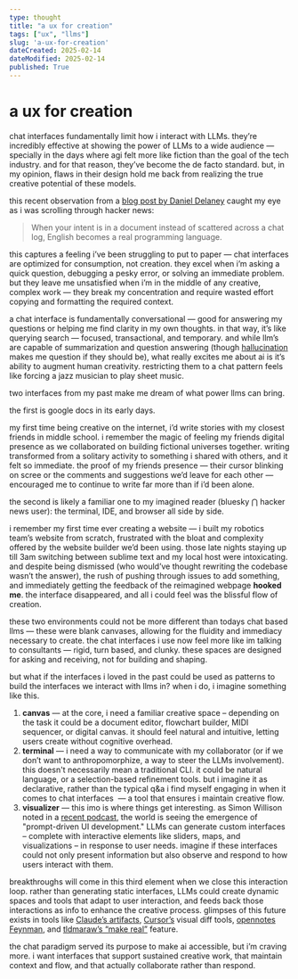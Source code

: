 ```yaml
---
type: thought
title: "a ux for creation"
tags: ["ux", "llms"]
slug: 'a-ux-for-creation'
dateCreated: 2025-02-14
dateModified: 2025-02-14
published: True               
---
```


# a ux for creation
chat interfaces fundamentally limit how i interact with LLMs. they’re incredibly effective at showing the power of LLMs to a wide audience — specially in the days where agi felt more like fiction than the goal of the tech industry. and for that reason, they’ve become the de facto standard. but, in my opinion, flaws in their design hold me back from realizing the true creative potential of these models.

this recent observation from a [blog post by Daniel Delaney](https://danieldelaney.net/chat/) caught my eye as i was scrolling through hacker news:

> When your intent is in a document instead of scattered across a chat log, English becomes a real programming language.

this captures a feeling i’ve been struggling to put to paper — chat interfaces are optimized for consumption, not creation. they excel when i’m asking a quick question, debugging a pesky error, or solving an immediate problem. but they leave me unsatisfied when i’m in the middle of any creative, complex work — they break my concentration and require wasted effort copying and formatting the required context.

a chat interface is fundamentally conversational — good for answering my questions or helping me find clarity in my own thoughts. in that way, it’s like querying search — focused, transactional, and temporary. and while llm’s are capable of summarization and question answering (though [hallucination](https://www.theverge.com/2024/6/11/24176490/mm-delicious-glue) makes me question if they should be), what really excites me about ai is it’s ability to augment human creativity. restricting them to a chat pattern feels like forcing a jazz musician to play sheet music. 

two interfaces from my past make me dream of what power llms can bring.

the first is google docs in its early days. 

<!-- ![af2b9f097b65629b88d8acc620a42927.png](../images/af2b9f097b65629b88d8acc620a42927.png) -->

my first time being creative on the internet, i’d write stories with my closest friends in middle school. i remember the magic of feeling my friends digital presence as we collaborated on building fictional universes together. writing transformed from a solitary activity to something i shared with others, and it felt so immediate. the proof of my friends presence — their cursor blinking on scree or the comments and suggestions we’d leave for each other — encouraged me to continue to write far more than if i’d been alone.

the second is likely a familiar one to my imagined reader (bluesky ⋂ hacker news user): the terminal, IDE, and browser all side by side. 

<!-- ![2bbc39c69a0d8abe01efa19f1d244be7.png](../images/2bbc39c69a0d8abe01efa19f1d244be7.png) -->

i remember my first time ever creating a website — i built my robotics team’s website from scratch, frustrated with the bloat and complexity offered by the website builder we’d been using. those late nights staying up till 3am switching between sublime text and my local host were intoxicating. and despite being dismissed (who would’ve thought rewriting the codebase wasn’t the answer), the rush of pushing through issues to add something, and immediately getting the feedback of the reimagined webpage **hooked me**. the interface disappeared, and all i could feel was the blissful flow of creation.

these two environments could not be more different than todays chat based llms — these were blank canvases, allowing for the fluidity and immediacy necessary to create. the chat interfaces i use now feel more like im talking to consultants — rigid, turn based, and clunky. these spaces are designed for asking and receiving, not for building and shaping.

but what if the interfaces i loved in the past could be used as patterns to build the interfaces we interact with llms in? when i do, i imagine something like this.

<!-- ![1dc6f7c6591b88994ca084773c16e35e.png](../images/1dc6f7c6591b88994ca084773c16e35e.png) -->

1. **canvas** — at the core, i need a familiar creative space – depending on the task it could be a document editor, flowchart builder, MIDI sequencer, or digital canvas. it should feel natural and intuitive, letting users create without cognitive overhead.
2. **terminal** — i need a way to communicate with my collaborator (or if we don’t want to anthropomorphize, a way to steer the LLMs involvement). this doesn't necessarily mean a traditional CLI. it could be natural language, or a selection-based refinement tools. but i imagine it as declarative, rather than the typical q\&a i find myself engaging in when it comes to chat interfaces  — a tool that ensures i maintain creative flow.
3. **visualizer** — this imo is where things get interesting. as Simon Willison noted in a [recent podcast](https://youtu.be/i4GIuFlDwiY?feature=shared\&t=2780), the world is seeing the emergence of "prompt-driven UI development." LLMs can generate custom interfaces – complete with interactive elements like sliders, maps, and visualizations – in response to user needs. imagine if these interfaces could not only present information but also observe and respond to how users interact with them.

breakthroughs will come in this third element when we close this interaction loop. rather than generating static interfaces, LLMs could create dynamic spaces and tools that adapt to user interaction, and feeds back those interactions as info to enhance the creative process. glimpses of this future exists in tools like [Claude’s artifacts](https://www.anthropic.com/news/artifacts), [Cursor’s](https://www.cursor.com) visual diff tools, [opennotes Feynman](https://opennote.me/labs/introducing-feynman), and [tldmaraw’s “make real”](https://tldraw.substack.com/p/make-real-the-story-so-far) feature.

the chat paradigm served its purpose to make ai accessible, but i’m craving more. i want interfaces that support sustained creative work, that maintain context and flow, and that actually collaborate rather than respond.